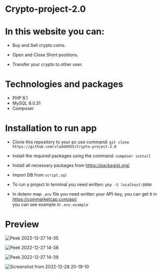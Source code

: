 # Crypto-project-2.0

# In this website you can:

* Buy and Sell crypto coins.

* Open and Close Short positions.

* Transfer your crypto to other user.

# Technologies and packages

* PHP 8.1
* MySQL 8.0.31
* Composer

# Installation to run app

* Clone this repository to your pc use command: `git clone https://github.com/vladdd955/Crypto-project-2.0`

* Install the required packages using the command: `composer install`

* Install all necessary packages from https://packagist.org/

* Import DB from `script.sql`

* To run a project In terminal you need written: `php -S localhost:8000`

* In dotenv map `.env` file you need written your API-key, you can get it in  https://coinmarketcap.com/api/  
you can see example in `.env.example`

# Preview 
![Peek 2022-12-27 14-35](https://user-images.githubusercontent.com/74567141/209674125-fdd37333-d9f7-4698-8576-22be366a490a.gif)


![Peek 2022-12-27 14-38](https://user-images.githubusercontent.com/74567141/209674141-0720f639-8b44-4cd6-8342-aef0994714e7.gif)


![Peek 2022-12-27 14-39](https://user-images.githubusercontent.com/74567141/209674153-d4ed50ed-4618-4160-8858-d769f53e00c6.gif)

![Screenshot from 2022-12-28 20-19-10](https://user-images.githubusercontent.com/74567141/209855703-b7cc2a0c-a5b5-407d-9842-5afca4974566.png)

